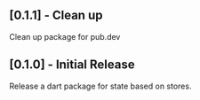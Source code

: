 ## [0.1.1] - Clean up

Clean up package for pub.dev

## [0.1.0] - Initial Release

Release a dart package for state based on stores.
